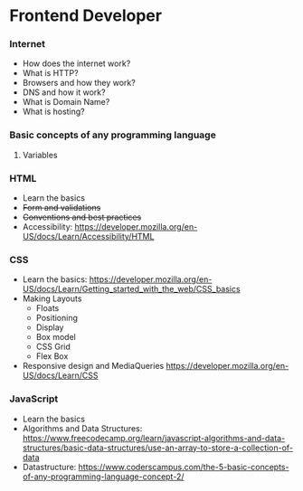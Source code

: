 # Frontend Developer


### Internet
 - How does the internet work?
 - What is HTTP?
 - Browsers and how they work?
 - DNS and how it work?
 - What is Domain Name?
 - What is hosting?

### Basic concepts of any programming language
 1. Variables
   

### HTML
 - Learn the basics
 - ~~Form and validations~~
 - ~~Conventions and best practices~~
 - Accessibility: https://developer.mozilla.org/en-US/docs/Learn/Accessibility/HTML

### CSS
 - Learn the basics: https://developer.mozilla.org/en-US/docs/Learn/Getting_started_with_the_web/CSS_basics
 - Making Layouts
   - Floats
   - Positioning
   - Display
   - Box model
   - CSS Grid
   - Flex Box
 - Responsive design and MediaQueries
 https://developer.mozilla.org/en-US/docs/Learn/CSS

### JavaScript
 - Learn the basics
 - Algorithms and Data Structures: https://www.freecodecamp.org/learn/javascript-algorithms-and-data-structures/basic-data-structures/use-an-array-to-store-a-collection-of-data
 - Datastructure: https://www.coderscampus.com/the-5-basic-concepts-of-any-programming-language-concept-2/
